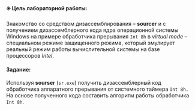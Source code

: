#### :eight_spoked_asterisk: Цель лабораторной работы: 
Знакомство со средством дизассемблирования – **sourcer** и с получением дизассемблерного
кода ядра операционной системы Windows на примере обработчика прерывания `Int 8h` в *virtual mode* – 
специальном режиме защищенного режима, 
который эмулирует реальный режим работы  вычислительной системы на базе процессоров *Intel*.

#### Задание: 
Используя **sourser** (`sr.exe`) получить дизассемблерный код обработчика аппаратного прерывания от системного таймера `Int 8h.`
На основе полученного кода составить алгоритм работы обработчика `Int 8h`.
